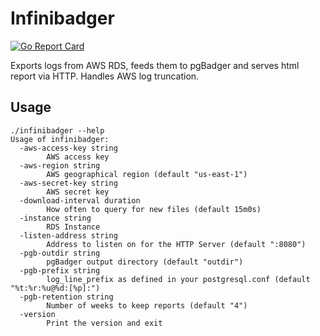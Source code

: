 # Infinibadger

[![Go Report Card](https://goreportcard.com/badge/github.com/topsteam/infinibadger)](https://goreportcard.com/report/github.com/topsteam/infinibadger)

Exports logs from AWS RDS, feeds them to pgBadger and serves html report via HTTP.
Handles AWS log truncation.


## Usage

```
./infinibadger --help
Usage of infinibadger:
  -aws-access-key string
    	AWS access key
  -aws-region string
    	AWS geographical region (default "us-east-1")
  -aws-secret-key string
    	AWS secret key
  -download-interval duration
    	How often to query for new files (default 15m0s)
  -instance string
    	RDS Instance
  -listen-address string
    	Address to listen on for the HTTP Server (default ":8080")
  -pgb-outdir string
    	pgBadger output directory (default "outdir")
  -pgb-prefix string
    	log_line_prefix as defined in your postgresql.conf (default "%t:%r:%u@%d:[%p]:")
  -pgb-retention string
    	Number of weeks to keep reports (default "4")
  -version
    	Print the version and exit
```